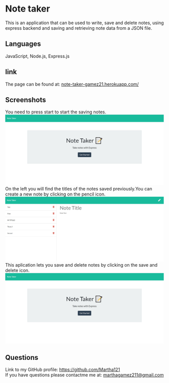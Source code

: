 # Note taker
  This is an application that can be used to write, save and delete notes, using express backend and saving and retrieving note data from a JSON file. 

## Languages
JavaScript, Node.js, Express.js


##  link
The page can be found at:
<a href="https://note-taker-gamez21.herokuapp.com/">note-taker-gamez21.herokuapp.com/ </a>

## Screenshots
You need to press start to start the saving notes.
![front page screenshot](./public/assets/images/note-taker1.jpg)
On the left you will find the titles of the notes saved previously.You can create a new note by clicking on the pencil icon.
![Note taker screenshot](./public/assets/images/note-taker2.jpg)
This aplication lets you save and delete notes by clicking on the save and delete icon.
![Example of a note screenshot](./public/assets/images/note-taker1.jpg)
  

## Questions
  Link to my GitHub profile: https://github.com/Martha121 <br/>
  If you have questions please contactme me at: marthagamez211@gmail.com

  